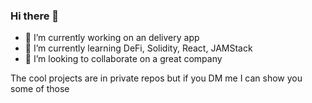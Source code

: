 ### Hi there 👋


- 🔭 I’m currently working on an delivery app
- 🌱 I’m currently learning DeFi, Solidity, React, JAMStack
- 👯 I’m looking to collaborate on a great company

The cool projects are in private repos but if you DM me I can show you some of those


<!--
Here are some ideas to get you started:
-->
